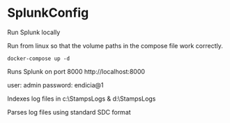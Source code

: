 # SplunkConfig
Run Splunk locally

Run from linux so that the volume paths in the compose file work correctly.

```console
docker-compose up -d
```

Runs Splunk on port 8000
http://localhost:8000

user: admin
password: endicia@1

Indexes log files in c:\StampsLogs & d:\StampsLogs

Parses log files using standard SDC format
